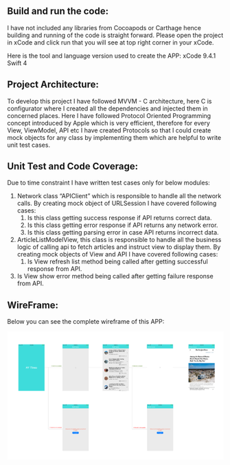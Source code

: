 ## Build and run the code:
I have not included any libraries from Cocoapods or Carthage hence building and running of the code is straight forward. Please open the project in xCode and click run that you will see at top right corner in your xCode.

Here is the tool and language version used to create the APP:
xCode 9.4.1
Swift 4

## Project Architecture:
To develop this project I have followed MVVM - C architecture, here C is configurator where I created all the dependencies and injected them in concerned places. Here I have followed Protocol Oriented Programming concept introduced by Apple which is very efficient, therefore for every View, ViewModel, API etc I have created Protocols so that I could create mock objects for any class by implementing them which are helpful to write unit test cases.

## Unit Test and Code Coverage:
Due to time constraint I have written test cases only for below modules:
1. Network class “APIClient” which is responsible to handle all the network calls. By creating mock object of URLSession I have covered following cases:
    1. Is this class getting success response if API returns correct data.
    2. Is this class getting error response if API returns any network error.
    3. Is this class getting parsing error in case API returns incorrect data. 
2. ArticleListModelView, this class is responsible to handle all the business logic of calling api to fetch articles and instruct view to display them. By creating mock objects of View and API I have covered following cases:
    1. Is View refresh list method being called after getting successful response from API.
  2. Is View show error method being called after getting failure response from API.

## WireFrame:
Below you can see the complete wireframe of this APP:

![](WireFrame.png)
